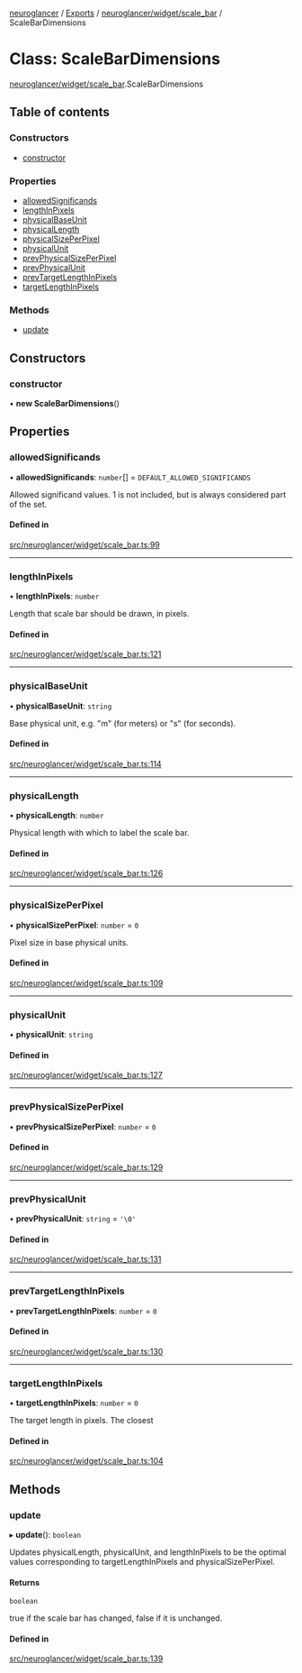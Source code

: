 [neuroglancer](../README.md) / [Exports](../modules.md) / [neuroglancer/widget/scale\_bar](../modules/neuroglancer_widget_scale_bar.md) / ScaleBarDimensions

# Class: ScaleBarDimensions

[neuroglancer/widget/scale_bar](../modules/neuroglancer_widget_scale_bar.md).ScaleBarDimensions

## Table of contents

### Constructors

- [constructor](neuroglancer_widget_scale_bar.ScaleBarDimensions.md#constructor)

### Properties

- [allowedSignificands](neuroglancer_widget_scale_bar.ScaleBarDimensions.md#allowedsignificands)
- [lengthInPixels](neuroglancer_widget_scale_bar.ScaleBarDimensions.md#lengthinpixels)
- [physicalBaseUnit](neuroglancer_widget_scale_bar.ScaleBarDimensions.md#physicalbaseunit)
- [physicalLength](neuroglancer_widget_scale_bar.ScaleBarDimensions.md#physicallength)
- [physicalSizePerPixel](neuroglancer_widget_scale_bar.ScaleBarDimensions.md#physicalsizeperpixel)
- [physicalUnit](neuroglancer_widget_scale_bar.ScaleBarDimensions.md#physicalunit)
- [prevPhysicalSizePerPixel](neuroglancer_widget_scale_bar.ScaleBarDimensions.md#prevphysicalsizeperpixel)
- [prevPhysicalUnit](neuroglancer_widget_scale_bar.ScaleBarDimensions.md#prevphysicalunit)
- [prevTargetLengthInPixels](neuroglancer_widget_scale_bar.ScaleBarDimensions.md#prevtargetlengthinpixels)
- [targetLengthInPixels](neuroglancer_widget_scale_bar.ScaleBarDimensions.md#targetlengthinpixels)

### Methods

- [update](neuroglancer_widget_scale_bar.ScaleBarDimensions.md#update)

## Constructors

### constructor

• **new ScaleBarDimensions**()

## Properties

### allowedSignificands

• **allowedSignificands**: `number`[] = `DEFAULT_ALLOWED_SIGNIFICANDS`

Allowed significand values.  1 is not included, but is always considered
part of the set.

#### Defined in

[src/neuroglancer/widget/scale_bar.ts:99](https://github.com/ActiveBrainAtlas2/neuroglancer/blob/034b457d/src/neuroglancer/widget/scale_bar.ts#L99)

___

### lengthInPixels

• **lengthInPixels**: `number`

Length that scale bar should be drawn, in pixels.

#### Defined in

[src/neuroglancer/widget/scale_bar.ts:121](https://github.com/ActiveBrainAtlas2/neuroglancer/blob/034b457d/src/neuroglancer/widget/scale_bar.ts#L121)

___

### physicalBaseUnit

• **physicalBaseUnit**: `string`

Base physical unit, e.g. "m" (for meters) or "s" (for seconds).

#### Defined in

[src/neuroglancer/widget/scale_bar.ts:114](https://github.com/ActiveBrainAtlas2/neuroglancer/blob/034b457d/src/neuroglancer/widget/scale_bar.ts#L114)

___

### physicalLength

• **physicalLength**: `number`

Physical length with which to label the scale bar.

#### Defined in

[src/neuroglancer/widget/scale_bar.ts:126](https://github.com/ActiveBrainAtlas2/neuroglancer/blob/034b457d/src/neuroglancer/widget/scale_bar.ts#L126)

___

### physicalSizePerPixel

• **physicalSizePerPixel**: `number` = `0`

Pixel size in base physical units.

#### Defined in

[src/neuroglancer/widget/scale_bar.ts:109](https://github.com/ActiveBrainAtlas2/neuroglancer/blob/034b457d/src/neuroglancer/widget/scale_bar.ts#L109)

___

### physicalUnit

• **physicalUnit**: `string`

#### Defined in

[src/neuroglancer/widget/scale_bar.ts:127](https://github.com/ActiveBrainAtlas2/neuroglancer/blob/034b457d/src/neuroglancer/widget/scale_bar.ts#L127)

___

### prevPhysicalSizePerPixel

• **prevPhysicalSizePerPixel**: `number` = `0`

#### Defined in

[src/neuroglancer/widget/scale_bar.ts:129](https://github.com/ActiveBrainAtlas2/neuroglancer/blob/034b457d/src/neuroglancer/widget/scale_bar.ts#L129)

___

### prevPhysicalUnit

• **prevPhysicalUnit**: `string` = `'\0'`

#### Defined in

[src/neuroglancer/widget/scale_bar.ts:131](https://github.com/ActiveBrainAtlas2/neuroglancer/blob/034b457d/src/neuroglancer/widget/scale_bar.ts#L131)

___

### prevTargetLengthInPixels

• **prevTargetLengthInPixels**: `number` = `0`

#### Defined in

[src/neuroglancer/widget/scale_bar.ts:130](https://github.com/ActiveBrainAtlas2/neuroglancer/blob/034b457d/src/neuroglancer/widget/scale_bar.ts#L130)

___

### targetLengthInPixels

• **targetLengthInPixels**: `number` = `0`

The target length in pixels.  The closest

#### Defined in

[src/neuroglancer/widget/scale_bar.ts:104](https://github.com/ActiveBrainAtlas2/neuroglancer/blob/034b457d/src/neuroglancer/widget/scale_bar.ts#L104)

## Methods

### update

▸ **update**(): `boolean`

Updates physicalLength, physicalUnit, and lengthInPixels to be the optimal values corresponding
to targetLengthInPixels and physicalSizePerPixel.

#### Returns

`boolean`

true if the scale bar has changed, false if it is unchanged.

#### Defined in

[src/neuroglancer/widget/scale_bar.ts:139](https://github.com/ActiveBrainAtlas2/neuroglancer/blob/034b457d/src/neuroglancer/widget/scale_bar.ts#L139)
